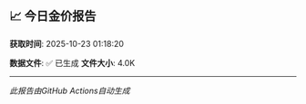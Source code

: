## 📈 今日金价报告

**获取时间**: 2025-10-23 01:18:20

**数据文件**: ✅ 已生成
**文件大小**: 4.0K

---
*此报告由GitHub Actions自动生成*
